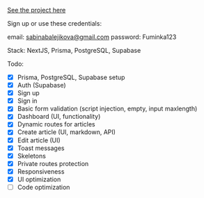 [See the project here](https://alblogex.vercel.app)

Sign up or use these credentials:

email: sabinabalejikova@gmail.com
password: Fuminka123

Stack: NextJS, Prisma, PostgreSQL, Supabase

Todo:

- [x] Prisma, PostgreSQL, Supabase setup
- [x] Auth (Supabase)
- [x] Sign up
- [x] Sign in
- [x] Basic form validation (script injection, empty, input maxlength)
- [x] Dashboard (UI, functionality)
- [x] Dynamic routes for articles
- [x] Create article (UI, markdown, API)
- [x] Edit article (UI)
- [x] Toast messages
- [x] Skeletons
- [x] Private routes protection
- [x] Responsiveness
- [x] UI optimization
- [ ] Code optimization
